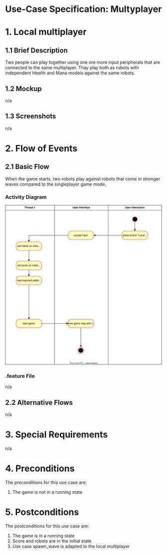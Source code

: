 # Use-Case Specification: Multyplayer

# 1. Local multiplayer
## 1.1 Brief Description
Two people can play together using one ore more input peripherals that are connected to the same multiplayer. Thay play both as robots with independent Health and Mana models against the same robots.
## 1.2 Mockup

n/a
## 1.3 Screenshots

n/a

# 2. Flow of Events

## 2.1 Basic Flow

When the game starts, two robots play against robots that come in stronger waves compared to the singleplayer game mode.

### Activity Diagram
![Activity Diagram](../res/activity_diagrams/start_multiplayer.svg)

### .feature File
n/a

## 2.2 Alternative Flows
n/a

# 3. Special Requirements
n/a

# 4. Preconditions
The preconditions for this use case are:
1. The game is not in a running state

# 5. Postconditions
The postconditions for this use case are:
1. The game is in a running state
2. Score and robots are in the initial state
3. Use case spawn_wave is adapted to the local multiplayer


